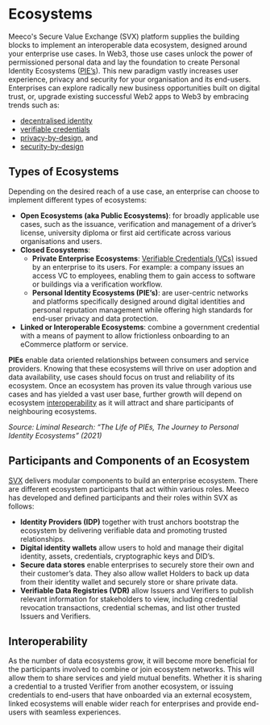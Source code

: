 # Ecosystems

Meeco's Secure Value Exchange (SVX) platform supplies the building blocks to implement an interoperable data ecosystem, designed around your enterprise use cases. In Web3, those use cases unlock the power of permissioned personal data and lay the foundation to create Personal Identity Ecosystems ([PIE’s](ecosystems.md#types-of-ecosystems)). This new paradigm vastly increases user experience, privacy and security for your organisation and its end-users. Enterprises can explore radically new business opportunities built on digital trust, or, upgrade existing successful Web2 apps to Web3 by embracing trends such as:

* [decentralised identity](../concepts/digital-identity.md)
* [verifiable credentials](../concepts/verifiable-credentials.md)
* [privacy-by-design](../concepts/privacy-and-security-by-design.md), and
* [security-by-design](../concepts/privacy-and-security-by-design.md)

## Types of Ecosystems

Depending on the desired reach of a use case, an enterprise can choose to implement different types of ecosystems:

* **Open Ecosystems (aka Public Ecosystems)**: for broadly applicable use cases, such as the issuance, verification and management of a driver’s license, university diploma or first aid certificate across various organisations and users.
* **Closed Ecosystems**:
  * **Private Enterprise Ecosystems**: [Verifiable Credentials (VCs)](../concepts/verifiable-credentials.md) issued by an enterprise to its users. For example: a company issues an access VC to employees, enabling them to gain access to software or buildings via a verification workflow.
  * **Personal Identity Ecosystems (PIE’s)**: are user-centric networks and platforms specifically designed around digital identities and personal reputation management while offering high standards for end-user privacy and data protection.
* **Linked or Interoperable Ecosystems**: combine a government credential with a means of payment to allow frictionless onboarding to an eCommerce platform or service.

**PIEs** enable data oriented relationships between consumers and service providers. Knowing that these ecosystems will thrive on user adoption and data availability, use cases should focus on trust and reliability of its ecosystem. Once an ecosystem has proven its value through various use cases and has yielded a vast user base, further growth will depend on ecosystem [interoperability](ecosystems.md#interoperability) as it will attract and share participants of neighbouring ecosystems.

_Source: Liminal Research: “The Life of PIEs, The Journey to Personal Identity Ecosystems” (2021)_

## Participants and Components of an Ecosystem

[SVX](../platform/README.md) delivers modular components to build an enterprise ecosystem. There are different ecosystem participants that act within various roles. Meeco has developed and defined participants and their roles within SVX as follows:
* **Identity Providers (IDP)** together with trust anchors bootstrap the ecosystem by delivering verifiable data and promoting trusted relationships.
* **Digital identity wallets** allow users to hold and manage their digital identity, assets, credentials, cryptographic keys and DID’s. 
* **Secure data stores** enable enterprises to securely store their own and their customer’s data. They also allow wallet Holders to back up data from their identity wallet and securely store or share private data.
* **Verifiable Data Registries (VDR)** allow Issuers and Verifiers to publish relevant information for stakeholders to view, including credential revocation transactions, credential schemas, and list other trusted Issuers and Verifiers.

## Interoperability

As the number of data ecosystems grow, it will become more beneficial for the participants involved to combine or join ecosystem networks. This will allow them to share services and yield mutual benefits. Whether it is sharing a credential to a trusted Verifier from another ecosystem, or issuing credentials to end-users that have onboarded via an external ecosystem, linked ecosystems will enable wider reach for enterprises and provide end-users with seamless experiences.
